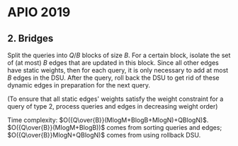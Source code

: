 # APIO 2019

## 2. Bridges
Split the queries into $Q/B$ blocks of size $B$. For a certain block, isolate the set of (at most) $B$ edges that are updated in this block. Since all other edges have static weights, then for each query, it is only necessary to add at most $B$ edges in the DSU. After the query, roll back the DSU to get rid of these dynamic edges in preparation for the next query.

(To ensure that all static edges' weights satisfy the weight constraint for a query of type 2, process queries and edges in decreasing weight order)

Time complexity: $O({Q\over{B}}(MlogM+BlogB+MlogN)+QBlogN)$. $O({Q\over{B}}(MlogM+BlogB))$ comes from sorting queries and edges; $O({Q\over{B}}MlogN+QBlogN)$ comes from using rollback DSU.